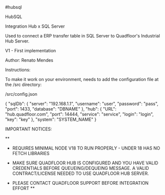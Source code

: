 #hubsql

HubSQL

Integration Hub x SQL Server

Used to connect a ERP transfer table in SQL Server to Quadfloor's Industrial Hub Server.

V1 - First implementation

Author: Renato Mendes

Instructions:

To make it work on your environment, needs to add the configuration file at the /src directory:

/src/config.json

{
  "sqlDb": {
    "server": "192.168.1.1",
    "username": "user",
    "password": "pass",
    "port": 1433,
    "database": "DBNAME"
  },
  "hub": {
    "URL": "hub.quadfloor.com",
    "port": 14444,
    "service": "service",
    "login": "login",
    "key": "key"
  },
  "system": "SYSTEM_NAME"
}

IMPORTANT NOTICES:

** 
- REQUIRES MINIMAL NODE V18 TO RUN PROPERLY - UNDER 18 HAS NO FETCH LIBRARIES


- MAKE SURE QUADFLOOR HUB IS CONFIGURED AND YOU HAVE VALID CREDENTIALS BEFORE QUEUEING/DEQUEING MESSAGE. A VALID CONTRACT/LICENSE NEEDED TO USE QUADFLOOR HUB SERVER.

- PLEASE CONTACT QUADFLOOR SUPPORT BEFORE INTEGRATION EFFORT
**

